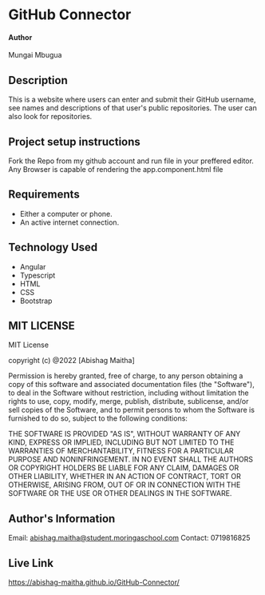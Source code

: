 # GitHub Connector

#### Author
Mungai Mbugua


## Description
This is a website where users can enter and submit their GitHub username, see names and descriptions of that user's public repositories. The user can also look for repositories.

## Project setup instructions
Fork the Repo from my github account and run file in your preffered editor. Any Browser is capable of rendering the app.component.html file

## Requirements
* Either a computer or phone.
* An active internet connection.

## Technology Used
* Angular
* Typescript
* HTML 
* CSS 
* Bootstrap 

## MIT LICENSE
MIT License

copyright (c) @2022 [Abishag Maitha]

Permission is hereby granted, free of charge, to any person obtaining a copy
of this software and associated documentation files (the "Software"), to deal
in the Software without restriction, including without limitation the rights
to use, copy, modify, merge, publish, distribute, sublicense, and/or sell
copies of the Software, and to permit persons to whom the Software is
furnished to do so, subject to the following conditions:


THE SOFTWARE IS PROVIDED "AS IS", WITHOUT WARRANTY OF ANY KIND, EXPRESS OR
IMPLIED, INCLUDING BUT NOT LIMITED TO THE WARRANTIES OF MERCHANTABILITY,
FITNESS FOR A PARTICULAR PURPOSE AND NONINFRINGEMENT. IN NO EVENT SHALL THE
AUTHORS OR COPYRIGHT HOLDERS BE LIABLE FOR ANY CLAIM, DAMAGES OR OTHER
LIABILITY, WHETHER IN AN ACTION OF CONTRACT, TORT OR OTHERWISE, ARISING FROM,
OUT OF OR IN CONNECTION WITH THE SOFTWARE OR THE USE OR OTHER DEALINGS IN THE
SOFTWARE.

## Author's Information
Email: abishag.maitha@student.moringaschool.com
Contact: 0719816825

## Live Link
https://abishag-maitha.github.io/GitHub-Connector/
